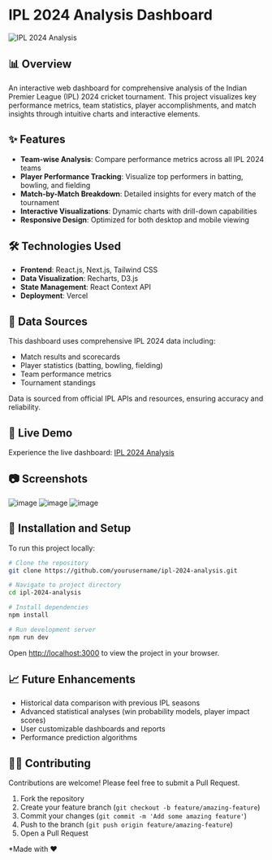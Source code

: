 # IPL 2024 Analysis Dashboard

![IPL 2024 Analysis](https://ipl-2024-analysis-kmp.vercel.app/logo.png)

## 📊 Overview

An interactive web dashboard for comprehensive analysis of the Indian Premier League (IPL) 2024 cricket tournament. This project visualizes key performance metrics, team statistics, player accomplishments, and match insights through intuitive charts and interactive elements.

## ✨ Features

- **Team-wise Analysis**: Compare performance metrics across all IPL 2024 teams
- **Player Performance Tracking**: Visualize top performers in batting, bowling, and fielding
- **Match-by-Match Breakdown**: Detailed insights for every match of the tournament
- **Interactive Visualizations**: Dynamic charts with drill-down capabilities
- **Responsive Design**: Optimized for both desktop and mobile viewing

## 🛠️ Technologies Used

- **Frontend**: React.js, Next.js, Tailwind CSS
- **Data Visualization**: Recharts, D3.js
- **State Management**: React Context API
- **Deployment**: Vercel

## 📝 Data Sources

This dashboard uses comprehensive IPL 2024 data including:
- Match results and scorecards
- Player statistics (batting, bowling, fielding)
- Team performance metrics
- Tournament standings

Data is sourced from official IPL APIs and resources, ensuring accuracy and reliability.

## 🚀 Live Demo

Experience the live dashboard: [IPL 2024 Analysis](https://ipl-2024-analysis-kmp.vercel.app/)

## 📷 Screenshots

![image](https://github.com/user-attachments/assets/bf5184e6-4751-42c2-a801-c969d367d188)
![image](https://github.com/user-attachments/assets/6a2ca6d1-7639-4f27-a64e-198877f4a71d)
![image](https://github.com/user-attachments/assets/71d89e89-ec5f-4297-ae68-7984bc635189)


## 🔧 Installation and Setup

To run this project locally:

```bash
# Clone the repository
git clone https://github.com/yourusername/ipl-2024-analysis.git

# Navigate to project directory
cd ipl-2024-analysis

# Install dependencies
npm install

# Run development server
npm run dev
```

Open [http://localhost:3000](http://localhost:3000) to view the project in your browser.

## 📈 Future Enhancements

- Historical data comparison with previous IPL seasons
- Advanced statistical analyses (win probability models, player impact scores)
- User customizable dashboards and reports
- Performance prediction algorithms

## 👨‍💻 Contributing

Contributions are welcome! Please feel free to submit a Pull Request.

1. Fork the repository
2. Create your feature branch (`git checkout -b feature/amazing-feature`)
3. Commit your changes (`git commit -m 'Add some amazing feature'`)
4. Push to the branch (`git push origin feature/amazing-feature`)
5. Open a Pull Request

*Made with ❤
